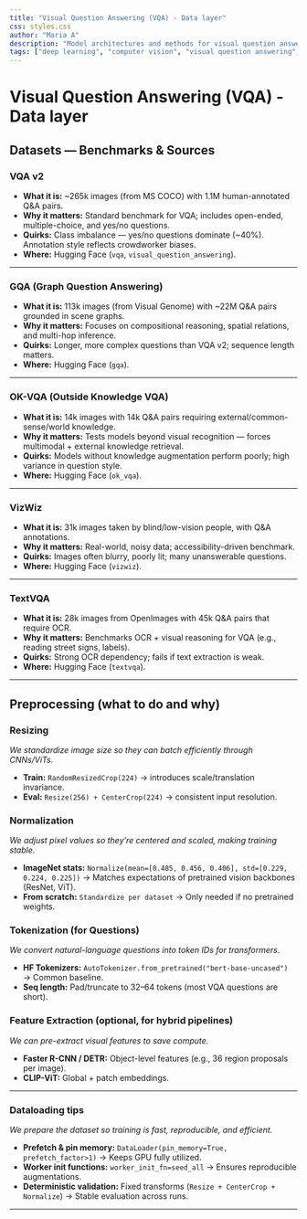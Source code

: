 ```yaml
---
title: "Visual Question Answering (VQA) - Data layer"
css: styles.css
author: "Maria A"
description: "Model architectures and methods for visual question answering."
tags: ["deep learning", "computer vision", "visual question answering", "research"]
---
```


# Visual Question Answering (VQA) - Data layer

## Datasets — Benchmarks & Sources

### **VQA v2**

* **What it is:** \~265k images (from MS COCO) with 1.1M human-annotated Q\&A pairs.
* **Why it matters:** Standard benchmark for VQA; includes open-ended, multiple-choice, and yes/no questions.
* **Quirks:** Class imbalance — yes/no questions dominate (\~40%). Annotation style reflects crowdworker biases.
* **Where:** Hugging Face (`vqa`, `visual_question_answering`).

---

### **GQA (Graph Question Answering)**

* **What it is:** 113k images (from Visual Genome) with \~22M Q\&A pairs grounded in scene graphs.
* **Why it matters:** Focuses on compositional reasoning, spatial relations, and multi-hop inference.
* **Quirks:** Longer, more complex questions than VQA v2; sequence length matters.
* **Where:** Hugging Face (`gqa`).

---

### **OK-VQA (Outside Knowledge VQA)**

* **What it is:** 14k images with 14k Q\&A pairs requiring external/common-sense/world knowledge.
* **Why it matters:** Tests models beyond visual recognition — forces multimodal + external knowledge retrieval.
* **Quirks:** Models without knowledge augmentation perform poorly; high variance in question style.
* **Where:** Hugging Face (`ok_vqa`).

---

### **VizWiz**

* **What it is:** 31k images taken by blind/low-vision people, with Q\&A annotations.
* **Why it matters:** Real-world, noisy data; accessibility-driven benchmark.
* **Quirks:** Images often blurry, poorly lit; many unanswerable questions.
* **Where:** Hugging Face (`vizwiz`).

---

### **TextVQA**

* **What it is:** 28k images from OpenImages with 45k Q\&A pairs that require OCR.
* **Why it matters:** Benchmarks OCR + visual reasoning for VQA (e.g., reading street signs, labels).
* **Quirks:** Strong OCR dependency; fails if text extraction is weak.
* **Where:** Hugging Face (`textvqa`).

---

## Preprocessing (what to do and why)

### Resizing

*We standardize image size so they can batch efficiently through CNNs/ViTs.*

* **Train:** `RandomResizedCrop(224)` → introduces scale/translation invariance.
* **Eval:** `Resize(256) + CenterCrop(224)` → consistent input resolution.

### Normalization

*We adjust pixel values so they’re centered and scaled, making training stable.*

* **ImageNet stats:** `Normalize(mean=[0.485, 0.456, 0.406], std=[0.229, 0.224, 0.225])`
  → Matches expectations of pretrained vision backbones (ResNet, ViT).
* **From scratch:** `Standardize per dataset`
  → Only needed if no pretrained weights.

### Tokenization (for Questions)

*We convert natural-language questions into token IDs for transformers.*

* **HF Tokenizers:** `AutoTokenizer.from_pretrained("bert-base-uncased")`
  → Common baseline.
* **Seq length:** Pad/truncate to 32–64 tokens (most VQA questions are short).

### Feature Extraction (optional, for hybrid pipelines)

*We can pre-extract visual features to save compute.*

* **Faster R-CNN / DETR:** Object-level features (e.g., 36 region proposals per image).
* **CLIP-ViT:** Global + patch embeddings.

---

### Dataloading tips

*We prepare the dataset so training is fast, reproducible, and efficient.*

* **Prefetch & pin memory:** `DataLoader(pin_memory=True, prefetch_factor>1)`
  → Keeps GPU fully utilized.
* **Worker init functions:** `worker_init_fn=seed_all`
  → Ensures reproducible augmentations.
* **Deterministic validation:** Fixed transforms (`Resize + CenterCrop + Normalize`)
  → Stable evaluation across runs.

---
